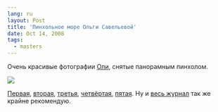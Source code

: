 ```yaml
---
lang: ru
layout: Post
title: 'Пинхольное море Ольги Савельевой'
date: Oct 14, 2008
tags:
  - masters
---
```


Очень красивые фотографии [Оли](http://vextazzze.livejournal.com/), снятые панорамным пинхолом.

![](http://wow.sapegin.me/0P3v3x1A3l20/crimea-oct-6x12-1.jpg)

[Первая](http://vextazzze.livejournal.com/116776.html), [вторая](http://vextazzze.livejournal.com/117086.html), [третья](http://vextazzze.livejournal.com/117370.html), [четвёртая](http://vextazzze.livejournal.com/117518.html), [пятая](http://vextazzze.livejournal.com/117934.html). Ну и [весь журнал](http://vextazzze.livejournal.com/) так же крайне рекомендую.
